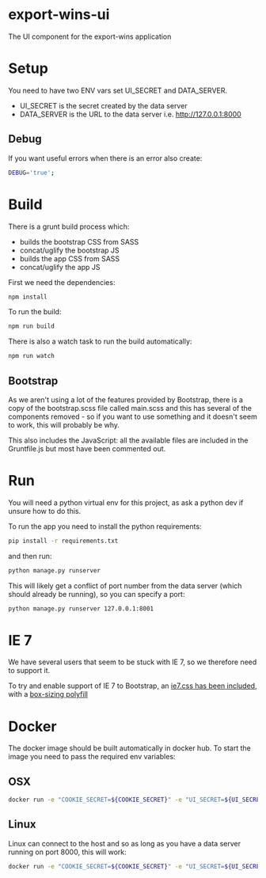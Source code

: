 # export-wins-ui

The UI component for the export-wins application

# Setup

You need to have two ENV vars set UI_SECRET and DATA_SERVER.

* UI_SECRET is the secret created by the data server
* DATA_SERVER is the URL to the data server i.e. http://127.0.0.1:8000

## Debug
If you want useful errors when there is an error also create:

```bash
DEBUG='true';
```

# Build

There is a grunt build process which:

* builds the bootstrap CSS from SASS
* concat/uglify the bootstrap JS
* builds the app CSS from SASS
* concat/uglify the app JS

First we need the dependencies:

```bash
npm install
```

To run the build:

```bash
npm run build
```

There is also a watch task to run the build automatically:

```bash
npm run watch
```

## Bootstrap

As we aren't using a lot of the features provided by Bootstrap, there is a copy of the bootstrap.scss file called main.scss and this has several of the components removed - so if you want to use something and it doesn't seem to work, this will probably be why.

This also includes the JavaScript: all the available files are included in the Gruntfile.js but most have been commented out.

# Run

You will need a python virtual env for this project, as ask a python dev if unsure how to do this.

To run the app you need to install the python requirements:

```bash
pip install -r requirements.txt
```

and then run:

```bash
python manage.py runserver
```

This will likely get a conflict of port number from the data server (which should already be running), so you can specify a port:

```bash
python manage.py runserver 127.0.0.1:8001
```


# IE 7

We have several users that seem to be stuck with IE 7, so we therefore need to support it.

To try and enable support of IE 7 to Bootstrap, an [ie7.css has been included](https://github.com/coliff/bootstrap-ie7.), with a [box-sizing polyfill](https://github.com/Schepp/box-sizing-polyfill)


# Docker

The docker image should be built automatically in docker hub. To start the image you need to pass the required env variables:

## OSX

```bash
docker run -e "COOKIE_SECRET=${COOKIE_SECRET}" -e "UI_SECRET=${UI_SECRET}" -e "DATA_SERVER=http://10.200.10.1:8000" -e "SECRET_KEY=${SECRET_KEY}" -e "DEBUG=True" -d -p 8002:8001 ukti/export-wins-ui:latest
```

## Linux

Linux can connect to the host and so as long as you have a data server running on port 8000, this will work:

```bash
docker run -e "COOKIE_SECRET=${COOKIE_SECRET}" -e "UI_SECRET=${UI_SECRET}" -e "SECRET_KEY=${SECRET_KEY}" -e "DEBUG=True" --net=host -d -p 8002:8001 ukti/export-wins-ui:latest
```